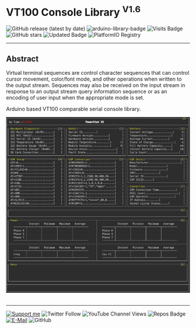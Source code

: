 # VT100 Console Library <sup>V1.6</sup>

![GitHub release (latest by date)](https://img.shields.io/github/v/release/akkoyun/Console) ![arduino-library-badge](https://www.ardu-badge.com/badge/Console.svg?) ![Visits Badge](https://badges.pufler.dev/visits/akkoyun/Console) ![GitHub stars](https://img.shields.io/github/stars/akkoyun/Console?style=flat&logo=github) ![Updated Badge](https://badges.pufler.dev/updated/akkoyun/Console) ![PlatformIO Registry](https://badges.registry.platformio.org/packages/akkoyun/library/Console.svg)

---

## Abstract

Virtual terminal sequences are control character sequences that can control cursor movement, color/font mode, and other operations when written to the output stream. Sequences may also be received on the input stream in response to an output stream query information sequence or as an encoding of user input when the appropriate mode is set.

Arduino based VT100 comparable serial console library.
</br>

<center><img src="https://github.com/akkoyun/Console/raw/Master/Docs/Demo.png" width="600"></center></br>

---

[![Support me](https://img.shields.io/badge/Support-PATREON-GREEN.svg)](https://www.patreon.com/bePatron?u=62967889) ![Twitter Follow](https://img.shields.io/twitter/follow/gunceakkoyun?style=social) ![YouTube Channel Views](https://img.shields.io/youtube/channel/views/UCIguQGdaBT1GnnVMz5qAZ2Q?style=social) ![Repos Badge](https://badges.pufler.dev/repos/akkoyun) [![E-Mail](https://img.shields.io/badge/E_Mail-Mehmet_Gunce_Akkoyun-blue.svg)](mailto:akkoyun@me.com) ![GitHub](https://img.shields.io/github/license/akkoyun/Statistical)
